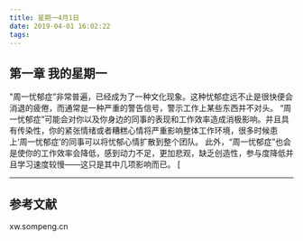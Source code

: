 ```yaml
---
title: 星期一4月1日
date: 2019-04-01 16:02:22
tags:
---
```

## 第一章 我的星期一

"周一忧郁症”非常普遍，已经成为了一种文化现象。这种忧郁症远不止是很快便会消退的疲倦，而通常是一种严重的警告信号，警示工作上某些东西并不对头。
“周一忧郁症”可能会对你以及你身边的同事的表现和工作效率造成消极影响。并且具有传染性，你的紧张情绪或者糟糕心情将严重影响整体工作环境，很多时候患上‘周一忧郁症’的同事可以将忧郁心情扩散到整个团队。
此外，“周一忧郁症”也会是使你的工作效率会降低，感到动力不足，更加悲观，缺乏创造性，参与度降低并且学习速度较慢——这只是其中几项影响而已。 [



---
## 参考文献

xw.sompeng.cn
